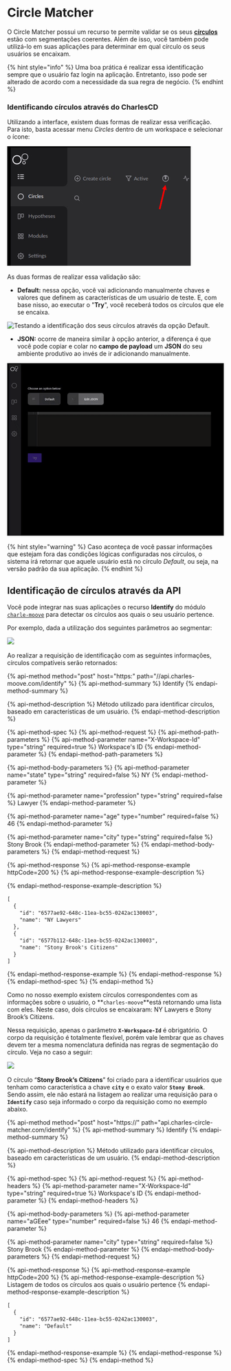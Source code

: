 # Circle Matcher

O Circle Matcher possui um recurso te permite validar se os seus [**círculos**](circulos.md#como-criar-circulos) estão com segmentações coerentes. Além de isso, você também pode utilizá-lo em suas aplicações para determinar em qual círculo os seus usuários se encaixam.

{% hint style="info" %}
Uma boa prática é realizar essa identificação sempre que o usuário faz login na aplicação. Entretanto, isso pode ser alterado de acordo com a necessidade da sua regra de negócio.
{% endhint %}

### Identificando círculos através do CharlesCD

Utilizando a interface, existem duas formas de realizar essa verificação. Para isto, basta acessar menu _Circles_ dentro de um workspace e selecionar o ícone: 

![Identifica&#xE7;&#xE3;o do &#xED;cone do Circle Matcher](../.gitbook/assets/chrome-capture.jpg)

As duas formas de realizar essa validação são:

* **Default:** nessa opção, você vai adicionando manualmente chaves e valores que definem as características de um usuário de teste. E, com base nisso, ao executar o "**Try**", você receberá todos os círculos que ele se encaixa.  

![Testando a identifica&#xE7;&#xE3;o dos seus c&#xED;rculos atrav&#xE9;s da op&#xE7;&#xE3;o Default.](../.gitbook/assets/circle-matcher-default.gif)

* **JSON:** ocorre de maneira similar à opção anterior, a diferença é que você pode copiar e colar no **campo de payload** um **JSON** do seu ambiente produtivo ao invés de ir adicionando manualmente.

![Testando a identifica&#xE7;&#xE3;o dos seus c&#xED;rculos atrav&#xE9;s da op&#xE7;&#xE3;o JSON.](../.gitbook/assets/circle-matcher-json.gif)

{% hint style="warning" %}
Caso aconteça de você passar informações que estejam fora das condições lógicas configuradas nos círculos, o sistema irá retornar que aquele usuário está no círculo _Default_, ou seja, na versão padrão da sua aplicação.
{% endhint %}

## Identificação de círculos através da API

Você pode integrar nas suas aplicações o recurso **Identify** do módulo [`charle-moove`](https://github.com/ZupIT/charlescd/tree/master/moove) para detectar os círculos aos quais o seu usuário pertence.

Por exemplo, dada a utilização dos seguintes parâmetros ao segmentar:

![](https://lh6.googleusercontent.com/q573-961WtpntVK8NfXXvPgzSPrxLwxjx3QXRqM3vBlHFM8nAoDkpn1KD26Zfw3_wJtjnhVldYcwRUUzhbveEvqJz6n16NQFkxi0S3hh8rk6Y7OUmWtnBOl_qJekzoymQ64mFF8k)

Ao realizar a requisição de identificação com as seguintes informações, círculos compatíveis serão retornados:

{% api-method method="post" host="https:" path="//api.charles-moove.com/identify" %}
{% api-method-summary %}
Identify
{% endapi-method-summary %}

{% api-method-description %}
Método utilizado para identificar círculos, baseado em características de um usuário.
{% endapi-method-description %}

{% api-method-spec %}
{% api-method-request %}
{% api-method-path-parameters %}
{% api-method-parameter name="X-Workspace-Id" type="string" required=true %}
Workspace's ID
{% endapi-method-parameter %}
{% endapi-method-path-parameters %}

{% api-method-body-parameters %}
{% api-method-parameter name="state" type="string" required=false %}
NY
{% endapi-method-parameter %}

{% api-method-parameter name="profession" type="string" required=false %}
Lawyer 
{% endapi-method-parameter %}

{% api-method-parameter name="age" type="number" required=false %}
46 
{% endapi-method-parameter %}

{% api-method-parameter name="city" type="string" required=false %}
Stony Brook
{% endapi-method-parameter %}
{% endapi-method-body-parameters %}
{% endapi-method-request %}

{% api-method-response %}
{% api-method-response-example httpCode=200 %}
{% api-method-response-example-description %}

{% endapi-method-response-example-description %}

```
[
  {
    "id": "6577ae92-648c-11ea-bc55-0242ac130003",
    "name": "NY Lawyers"
  },
  {
    "id": "6577b112-648c-11ea-bc55-0242ac130003",
    "name": "Stony Brook's Citizens"
  }
]
```
{% endapi-method-response-example %}
{% endapi-method-response %}
{% endapi-method-spec %}
{% endapi-method %}

Como no nosso exemplo existem círculos correspondentes com as informações sobre o usuário, o **`charles-moove`**está retornando uma lista com eles. Neste caso, dois círculos se encaixaram: NY Lawyers e Stony Brook’s Citizens.

Nessa requisição, apenas o parâmetro **`X-Workspace-Id`** é obrigatório. O corpo da requisição é totalmente flexível, porém vale lembrar que as chaves devem ter a mesma nomenclatura definida nas regras de segmentação do círculo. Veja no caso a seguir:

![](https://lh3.googleusercontent.com/FdPVIHDFeYJCkC_6Y1P3ZOBSqmNlGkl9q2_XyIayNKQo2Mp9IXBY7PzvpzW0Mej1P9Ox8AG12QiA1H0w5uozWP1UYWafcfwXLKBOf3G-ObIVoPHtYGOlWd5Ju01uLuScqtCn8qQ1)

O círculo “**Stony Brook’s Citizens**” foi criado para a identificar usuários que tenham como característica a chave **`city`** e o exato valor **`Stony Brook`**. Sendo assim, ele não estará na listagem ao realizar uma requisição para o **`Identify`** caso seja informado o corpo da requisição como no exemplo abaixo.

{% api-method method="post" host="https://" path="api.charles-circle-matcher.com/identify" %}
{% api-method-summary %}
Identify
{% endapi-method-summary %}

{% api-method-description %}
Método utilizado para identificar círculos, baseado em características de um usuário.
{% endapi-method-description %}

{% api-method-spec %}
{% api-method-request %}
{% api-method-headers %}
{% api-method-parameter name="X-Workspace-Id" type="string" required=true %}
Workspace's ID 
{% endapi-method-parameter %}
{% endapi-method-headers %}

{% api-method-body-parameters %}
{% api-method-parameter name="aGEee" type="number" required=false %}
46
{% endapi-method-parameter %}

{% api-method-parameter name="city" type="string" required=false %}
Stony Brook
{% endapi-method-parameter %}
{% endapi-method-body-parameters %}
{% endapi-method-request %}

{% api-method-response %}
{% api-method-response-example httpCode=200 %}
{% api-method-response-example-description %}
Listagem de todos os círculos aos quais o usuário pertence 
{% endapi-method-response-example-description %}

```
[
  {
    "id": "6577ae92-648c-11ea-bc55-0242ac130003",
    "name": "Default"
  }
]
```
{% endapi-method-response-example %}
{% endapi-method-response %}
{% endapi-method-spec %}
{% endapi-method %}



